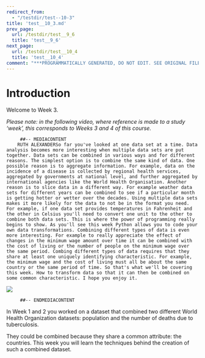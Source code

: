 ```yaml
---
redirect_from:
  - "/testdir/test--10-3"
title: 'test__10_3.md'
prev_page:
  url: /testdir/test__9_6
  title: 'test__9_6'
next_page:
  url: /testdir/test__10_4
  title: 'test__10_4'
comment: "***PROGRAMMATICALLY GENERATED, DO NOT EDIT. SEE ORIGINAL FILES IN /content***"
---
```

# Introduction


Welcome to Week 3.

*Please note: in the following video, where reference is made to a study ‘week’, this corresponds to Weeks 3 and 4 of this course.*

         ##-- MEDIACONTENT
        RUTH ALEXANDERSo far you've looked at one data set at a time. Data analysis becomes more interesting when multiple data sets are put together. Data sets can be combined in various ways and for different reasons. The simplest option is to combine the same kind of data. One possible reason is to aggregate information. For example, data on the incidence of a disease is collected by regional health services, aggregated by governments at national level, and further aggregated by international agencies like the World Health Organisation. Another reason is to slice data in a different way. For example weather data sets for different years can be combined to see if a particular month is getting hotter or wetter over the decades. Using multiple data sets makes it more likely for the data to not be in the format you need. For example, if one data set provides temperatures in Fahrenheit and the other in Celsius you'll need to convert one unit to the other to combine both data sets. This is where the power of programming really begins to show. As you'll see this week Python allows you to code your own data transformations. Combining different types of data is even more interesting. For example to really appreciate the effect of changes in the minimum wage amount over time it can be combined with the cost of living or the number of people on the minimum wage over the same period. Combing different types of data requires that they share at least one uniquely identifying characteristic. For example, the minimum wage and the cost of living must all be about the same country or the same period of time. So that's what we'll be covering this week. How to transform data so that it can then be combined on some common characteristic. I hope you enjoy it. 

![](https://www.open.edu/openlearn/ocw/pluginfile.php/1393338/mod_oucontent/oucontent/71687/ou_futurelearn_learn_to_code_vid_1003.jpg)

         ##-- ENDMEDIACONTENT
    
In Week 1 and 2 you worked on a dataset that combined two different World Health Organization datasets: population and the number of deaths due to tuberculosis.

They could be combined because they share a common attribute: the countries. This week you will learn the techniques behind the creation of such a combined dataset.

